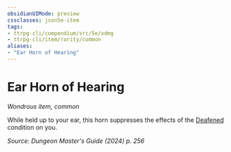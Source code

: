 ```yaml
---
obsidianUIMode: preview
cssclasses: json5e-item
tags:
- ttrpg-cli/compendium/src/5e/xdmg
- ttrpg-cli/item/rarity/common
aliases: 
- "Ear Horn of Hearing"
---
```

# Ear Horn of Hearing
*Wondrous item, common*  



While held up to your ear, this horn suppresses the effects of the [Deafened](2-Mechanics/CLI/rules/conditions.md#Deafened) condition on you.

*Source: Dungeon Master's Guide (2024) p. 256*